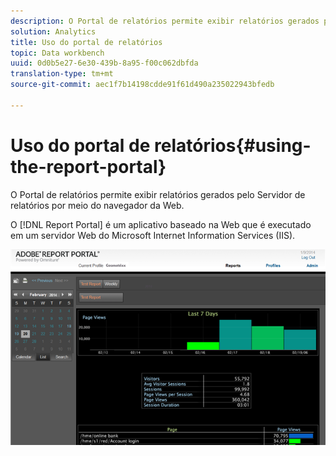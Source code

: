 ```yaml
---
description: O Portal de relatórios permite exibir relatórios gerados pelo Servidor de relatórios por meio do navegador da Web.
solution: Analytics
title: Uso do portal de relatórios
topic: Data workbench
uuid: 0d0b5e27-6e30-439b-8a95-f00c062dbfda
translation-type: tm+mt
source-git-commit: aec1f7b14198cdde91f61d490a235022943bfedb

---
```



# Uso do portal de relatórios{#using-the-report-portal}

O Portal de relatórios permite exibir relatórios gerados pelo Servidor de relatórios por meio do navegador da Web.

O [!DNL Report Portal] é um aplicativo baseado na Web que é executado em um servidor Web do Microsoft Internet Information Services (IIS).

![](assets/report_portal_home.png)

